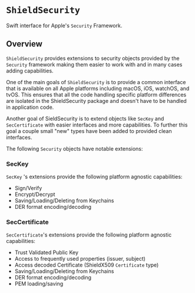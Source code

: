 # ``ShieldSecurity``

Swift interface for Apple's `Security` Framework.

## Overview

`ShieldSecurity` provides extensions to security objects provided by the `Security` framework making them easier to
work with and in many cases adding capabilities.

One of the main goals of `ShieldSecurity` is to provide a common interface that is available on all Apple platforms 
including macOS, iOS, watchOS, and tvOS. This ensures that all the code handling specific platform differences are
isolated in the ShieldSecurity package and doesn't have to be handled in application code.

Another goal of SieldSecurity is to extend objects like `SecKey` and `SecCertificate` with easier interfaces and
more capabilities. To further this goal a couple small "new" types have been added to provided clean interfaces.

The following `Security` objects have notable extensions:

### SecKey

`SecKey` 's extensions provide the following platform agnostic capabilities:

* Sign/Verify
* Encrypt/Decrypt
* Saving/Loading/Deleting from Keychains
* DER format encoding/decoding 


### SecCertificate

`SecCertificate`'s extensions provide the following platform agnostic capabilities:

* Trust Validated Public Key
* Access to frequently used properties (issuer, subject)
* Access decoded Certificate (ShieldX509 `Certificate` type)
* Saving/Loading/Deleting from Keychains
* DER format encoding/decoding
* PEM loading/saving

